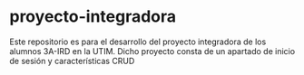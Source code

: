 # proyecto-integradora
Este repositorio es para el desarrollo del proyecto integradora de los alumnos 3A-IRD en la UTIM. Dicho proyecto consta de un apartado de inicio de sesión y características CRUD
